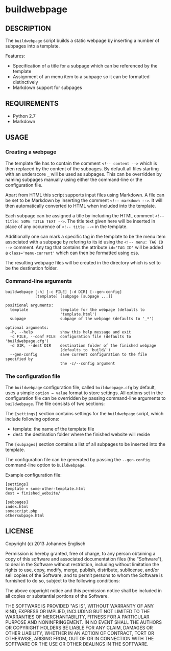 # buildwebpage

## DESCRIPTION

The `buildwebpage` script builds a static webpage by inserting a number of
subpages into a template.

Features:
 * Specification of a title for a subpage which can be referenced by the
   template
 * Assignment of an menu item to a subpage so it can be formatted distinctively
 * Markdown support for subpages


## REQUIREMENTS

 * Python 2.7
 * Markdown


## USAGE

### Creating a webpage

The template file has to contain the comment `<!-- content -->` which is then
replaced by the content of the subpages.  By default all files starting with an
underscore `_` will be used as subpages.  This can be overridden by naming
subpages manually using either the command-line or the configuration file.

Apart from HTML this script supports input files using Markdown.  A file can be
set to be Markdown by inserting the comment `<!-- markdown -->`.  It will then
automatically converted to HTML when included into the template.

Each subpage can be assigned a title by including the HTML comment
`<!-- title: SOME TITLE TEXT -->`.  The title text given here will be inserted
in place of any occurence of `<!-- title -->` in the template.

Additionally one can mark a specific tag in the template to be the menu item
associated with a subpage by refering to its id using the
`<!-- menu: TAG ID -->` comment.  Any tag that contains the attribute
`id='TAG ID'` will be added a `class='menu-current'` which can then be
formatted using css.

The resulting webpage files will be created in the directory which is set to be
the destination folder.

### Command-line arguments

    buildwebpage [-h] [-c FILE] [-d DIR] [--gen-config]
                 [template] [subpage [subpage ...]]
    
    positional arguments:
      template              template for the webpage (defaults to
                            'template.html')
      subpage               subpage of the webpage (defaults to '_*')
    
    optional arguments:
      -h, --help            show this help message and exit
      -c FILE, --conf FILE  configuration file (defaults to 'buildwebpage.cfg')
      -d DIR, --dest DIR    destination folder of the finished webpage
                            (defaults to 'build/')
      --gen-config          save current configuration to the file specified by
                            the -c/--config argument

### The configuration file

The `buildwebpage` configuration file, called `buildwebpage.cfg` by default,
uses a simple `option = value` format to store settings.  All options set in
the configuration file can be overridden by passing command-line arguments to
`buildwebpage`.  The file consists of two sections:

The `[settings]` section contains settings for the `buildwebpage` script, which
include following options:

 * template: the name of the template file
 * dest: the destination folder where the finished website will reside

The `[subpages]` section contains a list of all subpages to be inserted into
the template.

The configuration file can be generated by passing the `--gen-config`
command-line option to `buildwebpage`.

Example configuration file:

    [settings]
    template = some-other-template.html
    dest = finished_website/
    
    [subpages]
    index.html
    somescript.php
    othersubpage.html


## LICENSE

Copyright (c) 2013 Johannes Englisch

Permission is hereby granted, free of charge, to any person obtaining a copy of
this software and associated documentation files (the "Software"), to deal in
the Software without restriction, including without limitation the rights to
use, copy, modify, merge, publish, distribute, sublicense, and/or sell copies
of the Software, and to permit persons to whom the Software is furnished to do
so, subject to the following conditions:

The above copyright notice and this permission notice shall be included in all
copies or substantial portions of the Software.

THE SOFTWARE IS PROVIDED "AS IS", WITHOUT WARRANTY OF ANY KIND, EXPRESS OR
IMPLIED, INCLUDING BUT NOT LIMITED TO THE WARRANTIES OF MERCHANTABILITY,
FITNESS FOR A PARTICULAR PURPOSE AND NONINFRINGEMENT. IN NO EVENT SHALL THE
AUTHORS OR COPYRIGHT HOLDERS BE LIABLE FOR ANY CLAIM, DAMAGES OR OTHER
LIABILITY, WHETHER IN AN ACTION OF CONTRACT, TORT OR OTHERWISE, ARISING FROM,
OUT OF OR IN CONNECTION WITH THE SOFTWARE OR THE USE OR OTHER DEALINGS IN THE
SOFTWARE.
